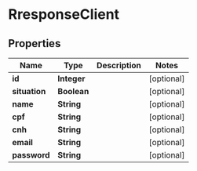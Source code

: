 

# RresponseClient


## Properties

| Name | Type | Description | Notes |
|------------ | ------------- | ------------- | -------------|
|**id** | **Integer** |  |  [optional] |
|**situation** | **Boolean** |  |  [optional] |
|**name** | **String** |  |  [optional] |
|**cpf** | **String** |  |  [optional] |
|**cnh** | **String** |  |  [optional] |
|**email** | **String** |  |  [optional] |
|**password** | **String** |  |  [optional] |




